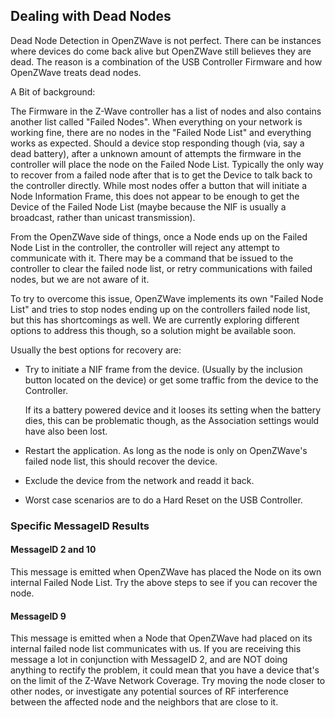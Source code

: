 ## Dealing with Dead Nodes

Dead Node Detection in OpenZWave is not perfect. There can be instances where devices do come back alive but OpenZWave still believes they are dead. The reason is a combination of the USB Controller Firmware and how OpenZWave treats dead nodes. 

A Bit of background:

The Firmware in the Z-Wave controller has a list of nodes and also contains another list called "Failed Nodes". When everything on your network is working fine, there are no nodes in the "Failed Node List" and everything works as expected. Should a device stop responding though (via, say a dead battery), after a unknown amount of attempts the firmware in the controller will place the node on the Failed Node List. Typically the only way to recover from a failed node after that is to get the Device to talk back to the controller directly. While most nodes offer a button that will initiate a Node Information Frame, this does not appear to be enough to get the Device of the Failed Node List (maybe because the NIF is usually a broadcast, rather than unicast transmission). 

From the OpenZWave side of things, once a Node ends up on the Failed Node List in the controller, the controller will reject any attempt to communicate with it. There may be a command that be issued to the controller to clear the failed node list, or retry communications with failed nodes, but we are not aware of it. 

To try to overcome this issue, OpenZWave implements its own "Failed Node List" and tries to stop nodes ending up on the controllers failed node list, but this has shortcomings as well. We are currently exploring different options to address this though, so a solution might be available soon. 

Usually the best options for recovery are:

 * Try to initiate a NIF frame from the device. (Usually by the inclusion button located on the device) or get some traffic from the device to the Controller. 

   If its a battery powered device and it looses its setting when the battery dies, this can be problematic though, as the Association settings would have also been lost. 
 * Restart the application. As long as the node is only on OpenZWave's failed node list, this should recover the device.
 * Exclude the device from the network and readd it back. 
 * Worst case scenarios are to do a Hard Reset on the USB Controller. 

### Specific MessageID Results

#### MessageID 2 and 10

This message is emitted when OpenZWave has placed the Node on its own internal Failed Node List. Try the above steps to see if you can recover the node. 

#### MessageID 9

This message is emitted when a Node that OpenZWave had placed on its internal failed node list communicates with us. If you are receiving this message a lot in conjunction with MessageID 2, and are NOT doing anything to rectify the problem, it could mean that you have a device that's on the limit of the Z-Wave Network Coverage. Try moving the node closer to other nodes, or investigate any potential sources of RF interference between the affected node and the neighbors that are close to it.


